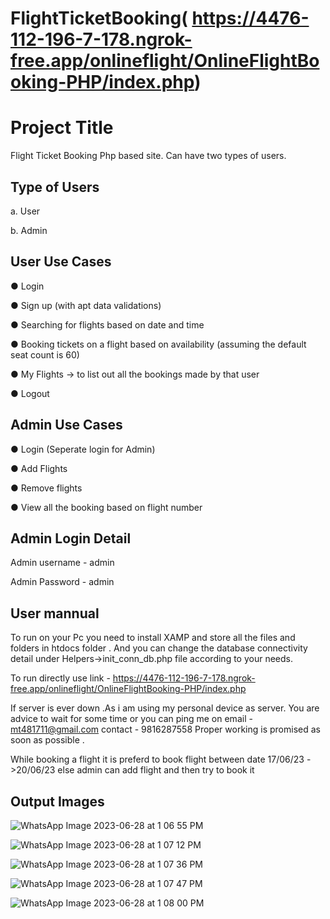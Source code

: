 # FlightTicketBooking( https://4476-112-196-7-178.ngrok-free.app/onlineflight/OnlineFlightBooking-PHP/index.php)
# Project Title

Flight Ticket Booking
Php based site. Can have two types of users.

## Type of Users

a.	User

b.	Admin



## User Use Cases

●	Login

●	Sign up (with apt data validations)

●	Searching for flights based on date and time

●	Booking tickets on a flight based on availability (assuming the default seat count is 60)

●	My Flights -> to list out all the bookings made by that user

●	Logout
		
  
  
  ## Admin Use Cases
  
●	Login (Seperate login for Admin)

●	Add Flights

●	Remove flights

●	View all the booking based on flight number 




## Admin Login Detail

Admin username - admin

Admin Password - admin

## User mannual

To run on your Pc you need to install XAMP and store all the files and folders in htdocs folder . And you can change the database connectivity detail under Helpers->init_conn_db.php file according to your needs.


To run directly use link - https://4476-112-196-7-178.ngrok-free.app/onlineflight/OnlineFlightBooking-PHP/index.php

If server is ever down .As i am using my personal device as server.
You are advice to wait for some time or you can ping me on 
email - mt481711@gmail.com
contact - 9816287558
Proper working is promised as soon as possible .


While booking a flight it is preferd to book flight between date 17/06/23 ->20/06/23
else admin can add flight and then try to book it 

## Output Images
![WhatsApp Image 2023-06-28 at 1 06 55 PM](https://github.com/mt481711/FlightTicketBooking/assets/85572861/6f04b9c0-f59b-40b0-a1a3-712cdff7a3b7)


![WhatsApp Image 2023-06-28 at 1 07 12 PM](https://github.com/mt481711/FlightTicketBooking/assets/85572861/3b36ab49-8c69-414d-a4a1-1ed3d441c904)


![WhatsApp Image 2023-06-28 at 1 07 36 PM](https://github.com/mt481711/FlightTicketBooking/assets/85572861/3c3f76e2-30b9-4473-8222-299ad797e3c1)


![WhatsApp Image 2023-06-28 at 1 07 47 PM](https://github.com/mt481711/FlightTicketBooking/assets/85572861/a7911894-1534-4f70-b7ff-adc3b964dba9)


![WhatsApp Image 2023-06-28 at 1 08 00 PM](https://github.com/mt481711/FlightTicketBooking/assets/85572861/1386cbf6-15a8-4470-b8f8-4f2aa121774e)

